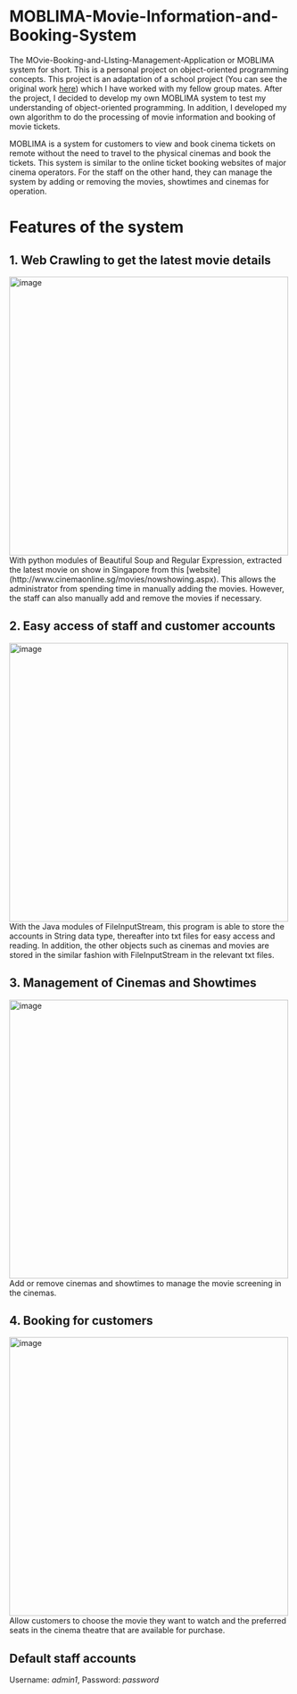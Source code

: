 # MOBLIMA-Movie-Information-and-Booking-System
The MOvie-Booking-and-LIsting-Management-Application or MOBLIMA system for short. This is a personal project on object-oriented programming concepts. This project is an adaptation of a school project (You can see the original work [here](https://github.com/wilsonteng97/MOBLIMA-An-Object-Oriented-Project-for-CZ2002)) which I have worked with my fellow group mates. After the project, I decided to develop my own MOBLIMA system to test my understanding of object-oriented programming. In addition, I developed my own algorithm to do the processing of movie information and booking of movie tickets.

MOBLIMA is a system for customers to view and book cinema tickets on remote without the need to travel to the physical cinemas and book the tickets. This system is similar to the online ticket booking websites of major cinema operators. For the staff on the other hand, they can manage the system by adding or removing the movies, showtimes and cinemas for operation.

# Features of the system

## 1. Web Crawling to get the latest movie details
<img width="500" alt="image" src="https://user-images.githubusercontent.com/48685014/72345733-606cc680-370f-11ea-9212-5e282b1a4d55.png">
With python modules of Beautiful Soup and Regular Expression, extracted the latest movie on show in Singapore from this [website](http://www.cinemaonline.sg/movies/nowshowing.aspx). This allows the administrator from spending time in manually adding the movies. However, the staff can also manually add and remove the movies if necessary. 

## 2. Easy access of staff and customer accounts
<img width="500" alt="image" src="https://user-images.githubusercontent.com/48685014/72338966-7aeb7380-3700-11ea-9cb5-8d55ebbbac23.png">
With the Java modules of FileInputStream, this program is able to store the accounts in String data type, thereafter into txt files for easy access and reading. In addition, the other objects such as cinemas and movies are stored in the similar fashion with FileInputStream in the relevant txt files.

## 3. Management of Cinemas and Showtimes
<img width="500" alt="image" src="https://user-images.githubusercontent.com/48685014/72346520-1f75b180-3711-11ea-8a8e-536cc16929dd.png">
Add or remove cinemas and showtimes to manage the movie screening in the cinemas.

## 4. Booking for customers
<img width="500" alt="image" src="https://user-images.githubusercontent.com/48685014/72346923-e4c04900-3711-11ea-9721-73d269cc9ae1.png">
Allow customers to choose the movie they want to watch and the preferred seats in the cinema theatre that are available for purchase.

## Default staff accounts
Username: *admin1*, Password: *password*

